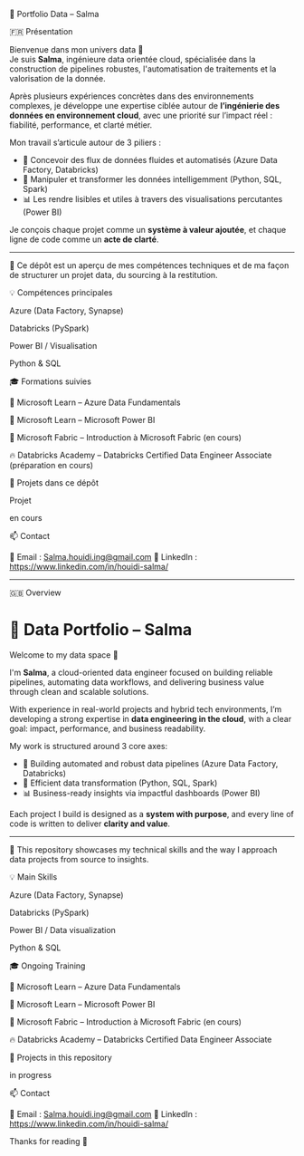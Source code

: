 💼 Portfolio Data – Salma

🇫🇷 Présentation

Bienvenue dans mon univers data 👋  
Je suis **Salma**, ingénieure data orientée cloud, spécialisée dans la construction de pipelines robustes, l'automatisation de traitements et la valorisation de la donnée.

Après plusieurs expériences concrètes dans des environnements complexes, je développe une expertise ciblée autour de **l’ingénierie des données en environnement cloud**, avec une priorité sur l’impact réel : fiabilité, performance, et clarté métier.

Mon travail s’articule autour de 3 piliers :
- 🔁 Concevoir des flux de données fluides et automatisés (Azure Data Factory, Databricks)
- 🧠 Manipuler et transformer les données intelligemment (Python, SQL, Spark)
- 📊 Les rendre lisibles et utiles à travers des visualisations percutantes (Power BI)

Je conçois chaque projet comme un **système à valeur ajoutée**, et chaque ligne de code comme un **acte de clarté**.

---

📂 Ce dépôt est un aperçu de mes compétences techniques et de ma façon de structurer un projet data, du sourcing à la restitution.

💡 Compétences principales

Azure (Data Factory, Synapse)

Databricks (PySpark)

Power BI / Visualisation

Python & SQL

🎓 Formations suivies

📘 Microsoft Learn – Azure Data Fundamentals

📘 Microsoft Learn – Microsoft Power BI

📘 Microsoft Fabric – Introduction à Microsoft Fabric (en cours)

🔥 Databricks Academy – Databricks Certified Data Engineer Associate (préparation en cours)

🚀 Projets dans ce dépôt

Projet

en cours

📫 Contact

📩 Email : Salma.houidi.ing@gmail.com
💼 LinkedIn : https://www.linkedin.com/in/houidi-salma/

-------------------------------------------------------------------------------------------------------------------------------------------------------------------------
🇬🇧 Overview

# 💼 Data Portfolio – Salma

Welcome to my data space 👋  

I'm **Salma**, a cloud-oriented data engineer focused on building reliable pipelines, automating data workflows, and delivering business value through clean and scalable solutions.

With experience in real-world projects and hybrid tech environments, I’m developing a strong expertise in **data engineering in the cloud**, with a clear goal: impact, performance, and business readability.

My work is structured around 3 core axes:
- 🔁 Building automated and robust data pipelines (Azure Data Factory, Databricks)
- 🧠 Efficient data transformation (Python, SQL, Spark)
- 📊 Business-ready insights via impactful dashboards (Power BI)

Each project I build is designed as a **system with purpose**, and every line of code is written to deliver **clarity and value**.

---

📂 This repository showcases my technical skills and the way I approach data projects from source to insights.

💡 Main Skills

Azure (Data Factory, Synapse)

Databricks (PySpark)

Power BI / Data visualization

Python & SQL

🎓 Ongoing Training

📘 Microsoft Learn – Azure Data Fundamentals

📘 Microsoft Learn – Microsoft Power BI

📘 Microsoft Fabric – Introduction à Microsoft Fabric (en cours)

🔥 Databricks Academy – Databricks Certified Data Engineer Associate

🚀 Projects in this repository

in progress

📫 Contact

📩 Email : Salma.houidi.ing@gmail.com
💼 LinkedIn : https://www.linkedin.com/in/houidi-salma/

Thanks for reading 🙏
